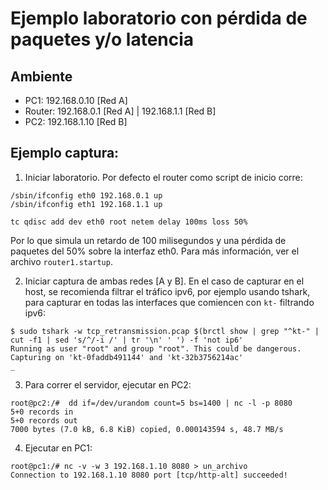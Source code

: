 # Ejemplo laboratorio con pérdida de paquetes y/o latencia

## Ambiente
 - PC1: 192.168.0.10 [Red A]
 - Router: 192.168.0.1 [Red A] | 192.168.1.1 [Red B]
 - PC2: 192.168.1.10 [Red B]

## Ejemplo captura:
 1. Iniciar laboratorio.
 Por defecto el router como script de inicio corre:
```
/sbin/ifconfig eth0 192.168.0.1 up
/sbin/ifconfig eth1 192.168.1.1 up

tc qdisc add dev eth0 root netem delay 100ms loss 50%
```
Por lo que simula un retardo de 100 milisegundos y una pérdida de paquetes del 50% sobre la interfaz eth0. Para más información, ver el archivo `router1.startup`.

 2. Iniciar captura de ambas redes [A y B]. En el caso de capturar en el host, se recomienda filtrar el tráfico ipv6, por ejemplo usando tshark, para capturar en todas las interfaces que comiencen con `kt-` filtrando ipv6:
 ```
 $ sudo tshark -w tcp_retransmission.pcap $(brctl show | grep "^kt-" | cut -f1 | sed 's/^/-i /' | tr '\n' ' ') -f 'not ip6'
 Running as user "root" and group "root". This could be dangerous.
Capturing on 'kt-0faddb491144' and 'kt-32b3756214ac'
_
```

 3. Para correr el servidor, ejecutar en PC2:
 ```
root@pc2:/#  dd if=/dev/urandom count=5 bs=1400 | nc -l -p 8080
5+0 records in
5+0 records out
7000 bytes (7.0 kB, 6.8 KiB) copied, 0.000143594 s, 48.7 MB/s
```
 4. Ejecutar en PC1: 
 ```
root@pc1:/# nc -v -w 3 192.168.1.10 8080 > un_archivo
Connection to 192.168.1.10 8080 port [tcp/http-alt] succeeded!
 ```
